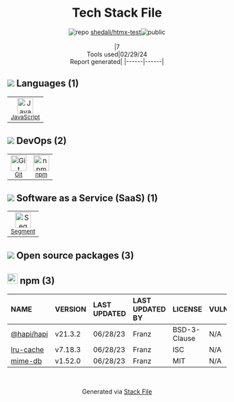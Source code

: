 <!--
&lt;--- Readme.md Snippet without images Start ---&gt;
## Tech Stack
shedali/htmx-test is built on the following main stack:

- [JavaScript](https://developer.mozilla.org/en-US/docs/Web/JavaScript) – Languages
- [Segment](https://segment.com/?utm_medium=paid-display&utm_source=stackshare&utm_campaign=analytics) – Analytics Integrator

Full tech stack [here](/techstack.md)

&lt;--- Readme.md Snippet without images End ---&gt;

&lt;--- Readme.md Snippet with images Start ---&gt;
## Tech Stack
shedali/htmx-test is built on the following main stack:

- <img width='25' height='25' src='https://img.stackshare.io/service/1209/javascript.jpeg' alt='JavaScript'/> [JavaScript](https://developer.mozilla.org/en-US/docs/Web/JavaScript) – Languages
- <img width='25' height='25' src='https://img.stackshare.io/service/5/default_aa447805966bbb635af0d113e93e1f1030497052.jpg' alt='Segment'/> [Segment](https://segment.com/?utm_medium=paid-display&utm_source=stackshare&utm_campaign=analytics) – Analytics Integrator

Full tech stack [here](/techstack.md)

&lt;--- Readme.md Snippet with images End ---&gt;
-->
<div align="center">

# Tech Stack File
![](https://img.stackshare.io/repo.svg "repo") [shedali/htmx-test](https://github.com/shedali/htmx-test)![](https://img.stackshare.io/public_badge.svg "public")
<br/><br/>
|7<br/>Tools used|02/29/24 <br/>Report generated|
|------|------|
</div>

## <img src='https://img.stackshare.io/languages.svg'/> Languages (1)
<table><tr>
  <td align='center'>
  <img width='36' height='36' src='https://img.stackshare.io/service/1209/javascript.jpeg' alt='JavaScript'>
  <br>
  <sub><a href="https://developer.mozilla.org/en-US/docs/Web/JavaScript">JavaScript</a></sub>
  <br>
  <sub></sub>
</td>

</tr>
</table>

## <img src='https://img.stackshare.io/devops.svg'/> DevOps (2)
<table><tr>
  <td align='center'>
  <img width='36' height='36' src='https://img.stackshare.io/service/1046/git.png' alt='Git'>
  <br>
  <sub><a href="http://git-scm.com/">Git</a></sub>
  <br>
  <sub></sub>
</td>

<td align='center'>
  <img width='36' height='36' src='https://img.stackshare.io/service/1120/lejvzrnlpb308aftn31u.png' alt='npm'>
  <br>
  <sub><a href="https://www.npmjs.com/">npm</a></sub>
  <br>
  <sub></sub>
</td>

</tr>
</table>

## <img src='https://img.stackshare.io/saas.svg'/> Software as a Service (SaaS) (1)
<table><tr>
  <td align='center'>
  <img width='36' height='36' src='https://img.stackshare.io/service/5/default_aa447805966bbb635af0d113e93e1f1030497052.jpg' alt='Segment'>
  <br>
  <sub><a href="https://segment.com/?utm_medium=paid-display&utm_source=stackshare&utm_campaign=analytics">Segment</a></sub>
  <br>
  <sub></sub>
</td>

</tr>
</table>


## <img src='https://img.stackshare.io/group.svg' /> Open source packages (3)</h2>

## <img width='24' height='24' src='https://img.stackshare.io/service/1120/lejvzrnlpb308aftn31u.png'/> npm (3)

|NAME|VERSION|LAST UPDATED|LAST UPDATED BY|LICENSE|VULNERABILITIES|
|:------|:------|:------|:------|:------|:------|
|[@hapi/hapi](https://www.npmjs.com/@hapi/hapi)|v21.3.2|06/28/23|Franz |BSD-3-Clause|N/A|
|[lru-cache](https://www.npmjs.com/lru-cache)|v7.18.3|06/28/23|Franz |ISC|N/A|
|[mime-db](https://www.npmjs.com/mime-db)|v1.52.0|06/28/23|Franz |MIT|N/A|

<br/>
<div align='center'>

Generated via [Stack File](https://github.com/marketplace/stack-file)
